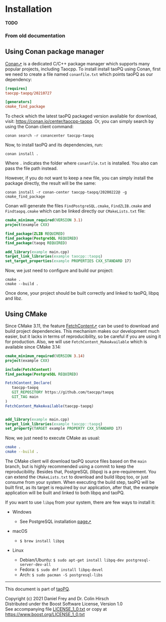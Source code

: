 # Installation

**TODO**

### From old documentation

## Using Conan package manager

[Conan➚](https://conan.io) is a dedicated C/C++ package manager which supports many popular projects, including Taocpp.
To install install taoPQ using Conan, first we need to create a file named ``conanfile.txt`` which points taoPQ as our dependency:

```ini
[requires]
taocpp-taopq/20210727

[generators]
cmake_find_package
```

To check which the latest taoPQ packaged version available for download, visit: https://conan.io/center/taocpp-taopq.
Or, you can simply search by using the Conan client command:

    conan search -r conancenter taocpp-taopq

Now, to install taoPQ and its dependencies, run:

    conan install .

Where `.` indicates the folder where `conanfile.txt` is installed. You also can pass the file path instead.

However, if you do not want to keep a new file, you can simply install the package directly, the result will be the same:

    conan install -r conan-center taocpp-taopq/20200222@ -g cmake_find_package

Conan will generate the files `FindPostgreSQL.cmake`, `FindZLIB.cmake` and `Findtaopq.cmake` which can be linked directly our `CMakeLists.txt` file:


```cmake
cmake_minimum_required(VERSION 3.1)
project(example CXX)

find_package(ZLIB REQUIRED)
find_package(PostgreSQL REQUIRED)
find_package(taopq REQUIRED)

add_library(example main.cpp)
target_link_libraries(example taocpp::taopq)
set_target_properties(example PROPERTIES CXX_STANDARD 17)
```

Now, we just need to configure and build our project:

    cmake .
    cmake --build .

Once done, your project should be built correctly and linked to taoPQ, libpq and libz.


## Using CMake

Since CMake 3.11, the feature [FetchContent➚](https://cmake.org/cmake/help/latest/module/FetchContent.html) can be used to download and build project dependencies.
This mechanism makes our development much easier, but it lacks in terms of reproducibility, so be careful if you are using it for production. Also, we will use `FetchContent_MakeAvailable` which is available since CMake 3.14:

```cmake
cmake_minimum_required(VERSION 3.14)
project(example CXX)

include(FetchContent)
find_package(PostgreSQL REQUIRED)

FetchContent_Declare(
   taocpp-taopq
   GIT_REPOSITORY https://github.com/taocpp/taopq
   GIT_TAG main
)
FetchContent_MakeAvailable(taocpp-taopq)


add_library(example main.cpp)
target_link_libraries(example taocpp::taopq)
set_property(TARGET example PROPERTY CXX_STANDARD 17)
```

Now, we just need to execute CMake as usual:

```sh
cmake .
cmake --build .
```

The CMake client will download taoPQ source files based on the `main` branch, but is highly recommended using a commit to keep the reproducibility.
Besides that, PostgreSQL (libpq) is a pre-requirement. You can extend the `CMakeLists.txt` to download and build libpq too, or just consume from your system.
When executing the build step, taoPQ will be built first, as its target is required by our application, after that, the example application will be built and linked to both libpq and taoPQ.

If you want to use `libpq` from your system, there are few ways to install it:

* Windows
   * See PostgreSQL installation [page➚](https://www.postgresql.org/docs/current/install-win32.html)

* macOS
   * `$ brew install libpq`

* Linux
    * Debian/Ubuntu: `$ sudo apt-get install libpq-dev postgresql-server-dev-all`
    * Fedora: `$ sudo dnf install libpq-devel`
    * Arch: `$ sudo pacman -S postgresql-libs`

---

This document is part of [taoPQ](https://github.com/taocpp/taopq).

Copyright (c) 2021 Daniel Frey and Dr. Colin Hirsch<br>
Distributed under the Boost Software License, Version 1.0<br>
See accompanying file [LICENSE_1_0.txt](../LICENSE_1_0.txt) or copy at https://www.boost.org/LICENSE_1_0.txt
